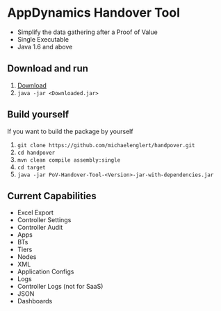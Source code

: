 # AppDynamics Handover Tool

* Simplify the data gathering after a Proof of Value
* Single Executable
* Java 1.6 and above

## Download and run

1. [Download](https://drive.google.com/file/d/0BwPLxa1Qpa9MbVNhZlR5eWF1Wmc/view?usp=sharing)
2. `java -jar <Downloaded.jar>`

## Build yourself

If you want to build the package by yourself

1. `git clone https://github.com/michaelenglert/handpover.git`
2. `cd handpover`
3. `mvn clean compile assembly:single`
4. `cd target`
5. `java -jar PoV-Handover-Tool-<Version>-jar-with-dependencies.jar`

## Current Capabilities

* Excel Export
 * Controller Settings
 * Controller Audit
 * Apps
 * BTs
 * Tiers
 * Nodes
* XML
 * Application Configs
* Logs
 * Controller Logs (not for SaaS)
* JSON
 * Dashboards
